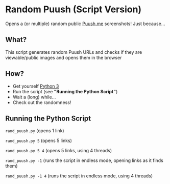 # Random Puush (Script Version)
Opens a (or multiple) random public [Puush.me](http://puush.me) screenshots!
Just because...

## What?
This script generates random Puush URLs and checks if they are viewable/public images and opens them in the browser

## How?
* Get yourself [Python 3](https://www.python.org/downloads/)
* Run the script (see **"Running the Python Script"**)
* Wait a (long) while...
* Check out the randomness!

## Running the Python Script
`rand_puush.py` (opens 1 link)

`rand_puush.py 5` (opens 5 links)

`rand_puush.py 5 4` (opens 5 links, using 4 threads)

`rand_puush.py -1` (runs the script in endless mode, opening links as it finds them)

`rand_puush.py -1 4` (runs the script in endless mode, using 4 threads)
